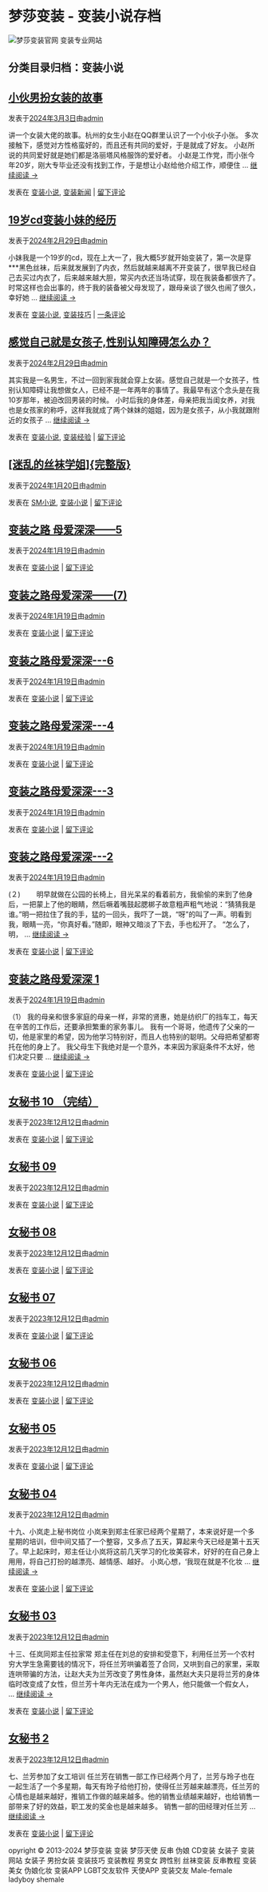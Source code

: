 # 梦莎变装 - 变装小说存档

![梦莎变装官网 变装专业网站](https://www.cdts8.com/wp-content/themes/twentyten/images/logo.png?v=170217)

## 分类目录归档：变装小说

## [小伙男扮女装的故事](https://www.cdts8.com/bian-zhuang-xiao-shuo/30170.html)
发表于[2024年3月3日](https://www.cdts8.com/bian-zhuang-xiao-shuo/30170.html "上午8:45")由[admin](https://www.cdts8.com/author/admin "查看所有由admin发布的文章")

讲一个女装大佬的故事。杭州的女生小赵在QQ群里认识了一个小伙子小张。 多次接触下，感觉对方性格蛮好的，而且还有共同的爱好，于是就成了好友。 小赵所说的共同爱好就是她们都是洛丽塔风格服饰的爱好者。 小赵是工作党，而小张今年20岁，刚大专毕业还没有找到工作，于是想让小赵给他介绍工作，顺便住 … [继续阅读 →](https://www.cdts8.com/bian-zhuang-xiao-shuo/30170.html)

发表在 [变装小说](https://www.cdts8.com/bian-zhuang-xiao-shuo), [变装新闻](https://www.cdts8.com/bian-zhuang-xin-wen) | [留下评论](https://www.cdts8.com/bian-zhuang-xiao-shuo/30170.html#respond)

## [19岁cd变装小妹的经历](https://www.cdts8.com/bian-zhuang-xiao-shuo/30142.html)
发表于[2024年2月29日](https://www.cdts8.com/bian-zhuang-xiao-shuo/30142.html "上午11:53")由[admin](https://www.cdts8.com/author/admin "查看所有由admin发布的文章")

小妹我是一个19岁的cd，现在上大一了，我大概5岁就开始变装了，第一次是穿***黑色丝袜，后来就发展到了内衣，然后就越来越离不开变装了，很早我已经自己去买过内衣了，后来越来越大胆，常买内衣还当场试穿，现在我装备都很齐了。 时常这样也会出事的，终于我的装备被父母发现了，跟母亲谈了很久也闹了很久，幸好她 … [继续阅读 →](https://www.cdts8.com/bian-zhuang-xiao-shuo/30142.html)

发表在 [变装小说](https://www.cdts8.com/bian-zhuang-xiao-shuo), [变装技巧](https://www.cdts8.com/bian-zhuang-ji-qiao) | [一条评论](https://www.cdts8.com/bian-zhuang-xiao-shuo/30142.html#comments)

## [感觉自己就是女孩子,性别认知障碍怎么办？](https://www.cdts8.com/bian-zhuang-jing-yan/30141.html)
发表于[2024年2月29日](https://www.cdts8.com/bian-zhuang-jing-yan/30141.html "上午11:49")由[admin](https://www.cdts8.com/author/admin "查看所有由admin发布的文章")

其实我是一名男生，不过一回到家我就会穿上女装。感觉自己就是一个女孩子，性别认知障碍让我想做女人，已经不是一年两年的事情了。我最早有这个念头是在我10岁那年，被迫改回男装的时候。 小时后我的身体差，母亲把我当闺女养，对我也是女孩家的称呼，这样我就成了两个妹妹的姐姐，因为是女孩子，从小我就跟附近的女孩子 … [继续阅读 →](https://www.cdts8.com/bian-zhuang-jing-yan/30141.html)

发表在 [变装小说](https://www.cdts8.com/bian-zhuang-xiao-shuo), [变装经验](https://www.cdts8.com/bian-zhuang-jing-yan) | [留下评论](https://www.cdts8.com/bian-zhuang-jing-yan/30141.html#respond)

## [\[迷乱的丝袜学姐\]{完整版}](https://www.cdts8.com/bian-zhuang-xiao-shuo/29885.html)
发表于[2024年1月20日](https://www.cdts8.com/bian-zhuang-xiao-shuo/29885.html "上午9:10")由[admin](https://www.cdts8.com/author/admin "查看所有由admin发布的文章")

发表在 [SM小说](https://www.cdts8.com/sm-xiao-shuo), [变装小说](https://www.cdts8.com/bian-zhuang-xiao-shuo) | [留下评论](https://www.cdts8.com/bian-zhuang-xiao-shuo/29885.html#respond)

## [变装之路 母爱深深——5](https://www.cdts8.com/bian-zhuang-xiao-shuo/29881.html)
发表于[2024年1月19日](https://www.cdts8.com/bian-zhuang-xiao-shuo/29881.html "下午1:31")由[admin](https://www.cdts8.com/author/admin "查看所有由admin发布的文章")

发表在 [变装小说](https://www.cdts8.com/bian-zhuang-xiao-shuo) | [留下评论](https://www.cdts8.com/bian-zhuang-xiao-shuo/29881.html#respond)

## [变装之路母爱深深——(7)](https://www.cdts8.com/bian-zhuang-xiao-shuo/29880.html)
发表于[2024年1月19日](https://www.cdts8.com/bian-zhuang-xiao-shuo/29880.html "下午1:28")由[admin](https://www.cdts8.com/author/admin "查看所有由admin发布的文章")

发表在 [变装小说](https://www.cdts8.com/bian-zhuang-xiao-shuo) | [留下评论](https://www.cdts8.com/bian-zhuang-xiao-shuo/29880.html#respond)

## [变装之路母爱深深---6](https://www.cdts8.com/bian-zhuang-xiao-shuo/29879.html)
发表于[2024年1月19日](https://www.cdts8.com/bian-zhuang-xiao-shuo/29879.html "下午1:27")由[admin](https://www.cdts8.com/author/admin "查看所有由admin发布的文章")

发表在 [变装小说](https://www.cdts8.com/bian-zhuang-xiao-shuo) | [留下评论](https://www.cdts8.com/bian-zhuang-xiao-shuo/29879.html#respond)

## [变装之路母爱深深---4](https://www.cdts8.com/bian-zhuang-xiao-shuo/29878.html)
发表于[2024年1月19日](https://www.cdts8.com/bian-zhuang-xiao-shuo/29878.html "下午1:25")由[admin](https://www.cdts8.com/author/admin "查看所有由admin发布的文章")

发表在 [变装小说](https://www.cdts8.com/bian-zhuang-xiao-shuo) | [留下评论](https://www.cdts8.com/bian-zhuang-xiao-shuo/29878.html#respond)

## [变装之路母爱深深---3](https://www.cdts8.com/bian-zhuang-xiao-shuo/29877.html)
发表于[2024年1月19日](https://www.cdts8.com/bian-zhuang-xiao-shuo/29877.html "下午1:24")由[admin](https://www.cdts8.com/author/admin "查看所有由admin发布的文章")

发表在 [变装小说](https://www.cdts8.com/bian-zhuang-xiao-shuo) | [留下评论](https://www.cdts8.com/bian-zhuang-xiao-shuo/29877.html#respond)

## [变装之路母爱深深---2](https://www.cdts8.com/bian-zhuang-xiao-shuo/29875.html)
发表于[2024年1月19日](https://www.cdts8.com/bian-zhuang-xiao-shuo/29875.html "下午1:23")由[admin](https://www.cdts8.com/author/admin "查看所有由admin发布的文章")

(２) 　　明早就做在公园的长椅上，目光呆呆的看着前方，我偷偷的来到了他身后，一把蒙上了他的眼睛，然后噘着嘴鼓起腮梆子故意粗声粗气地说：“猜猜我是谁。”明一把拉住了我的手，猛的一回头，我吓了一跳，“呀”的叫了一声。明看到我，眼睛一亮，“你真好看。”随即，眼神又暗淡了下去，手也松开了。 “怎么了，明， … [继续阅读 →](https://www.cdts8.com/bian-zhuang-xiao-shuo/29875.html)

发表在 [变装小说](https://www.cdts8.com/bian-zhuang-xiao-shuo) | [留下评论](https://www.cdts8.com/bian-zhuang-xiao-shuo/29875.html#respond)

## [变装之路母爱深深 1](https://www.cdts8.com/bian-zhuang-xiao-shuo/29874.html)
发表于[2024年1月19日](https://www.cdts8.com/bian-zhuang-xiao-shuo/29874.html "下午1:22")由[admin](https://www.cdts8.com/author/admin "查看所有由admin发布的文章")

（1） 我的母亲和很多家庭的母亲一样，非常的贤惠，她是纺织厂的挡车工，每天在辛苦的工作后，还要承担繁重的家务事儿。 我有一个哥哥，他遗传了父亲的一切，他是家里的希望，因为他学习特别好，而且人也特别的聪明。父母把希望都寄托在他的身上了。 我父母生下我绝对是一个意外，本来因为家庭条件不太好，他们决定只要 … [继续阅读 →](https://www.cdts8.com/bian-zhuang-xiao-shuo/29874.html)

发表在 [变装小说](https://www.cdts8.com/bian-zhuang-xiao-shuo) | [留下评论](https://www.cdts8.com/bian-zhuang-xiao-shuo/29874.html#respond)

## [女秘书 10 （完结）](https://www.cdts8.com/bian-zhuang-xiao-shuo/29663.html)
发表于[2023年12月12日](https://www.cdts8.com/bian-zhuang-xiao-shuo/29663.html "上午9:27")由[admin](https://www.cdts8.com/author/admin "查看所有由admin发布的文章")

发表在 [变装小说](https://www.cdts8.com/bian-zhuang-xiao-shuo) | [留下评论](https://www.cdts8.com/bian-zhuang-xiao-shuo/29663.html#respond)

## [女秘书 09](https://www.cdts8.com/bian-zhuang-xiao-shuo/29662.html)
发表于[2023年12月12日](https://www.cdts8.com/bian-zhuang-xiao-shuo/29662.html "上午9:25")由[admin](https://www.cdts8.com/author/admin "查看所有由admin发布的文章")

发表在 [变装小说](https://www.cdts8.com/bian-zhuang-xiao-shuo) | [留下评论](https://www.cdts8.com/bian-zhuang-xiao-shuo/29662.html#respond)

## [女秘书 08](https://www.cdts8.com/bian-zhuang-xiao-shuo/29661.html)
发表于[2023年12月12日](https://www.cdts8.com/bian-zhuang-xiao-shuo/29661.html "上午9:23")由[admin](https://www.cdts8.com/author/admin "查看所有由admin发布的文章")

发表在 [变装小说](https://www.cdts8.com/bian-zhuang-xiao-shuo) | [留下评论](https://www.cdts8.com/bian-zhuang-xiao-shuo/29661.html#respond)

## [女秘书 07](https://www.cdts8.com/bian-zhuang-xiao-shuo/29660.html)
发表于[2023年12月12日](https://www.cdts8.com/bian-zhuang-xiao-shuo/29660.html "上午9:23")由[admin](https://www.cdts8.com/author/admin "查看所有由admin发布的文章")

发表在 [变装小说](https://www.cdts8.com/bian-zhuang-xiao-shuo) | [留下评论](https://www.cdts8.com/bian-zhuang-xiao-shuo/29660.html#respond)

## [女秘书 06](https://www.cdts8.com/bian-zhuang-xiao-shuo/29659.html)
发表于[2023年12月12日](https://www.cdts8.com/bian-zhuang-xiao-shuo/29659.html "上午9:22")由[admin](https://www.cdts8.com/author/admin "查看所有由admin发布的文章")

发表在 [变装小说](https://www.cdts8.com/bian-zhuang-xiao-shuo) | [留下评论](https://www.cdts8.com/bian-zhuang-xiao-shuo/29659.html#respond)

## [女秘书 05](https://www.cdts8.com/bian-zhuang-xiao-shuo/29658.html)
发表于[2023年12月12日](https://www.cdts8.com/bian-zhuang-xiao-shuo/29658.html "上午9:21")由[admin](https://www.cdts8.com/author/admin "查看所有由admin发布的文章")

发表在 [变装小说](https://www.cdts8.com/bian-zhuang-xiao-shuo) | [留下评论](https://www.cdts8.com/bian-zhuang-xiao-shuo/29658.html#respond)

## [女秘书 04](https://www.cdts8.com/bian-zhuang-xiao-shuo/29657.html)
发表于[2023年12月12日](https://www.cdts8.com/bian-zhuang-xiao-shuo/29657.html "上午9:21")由[admin](https://www.cdts8.com/author/admin "查看所有由admin发布的文章")

十九、小岚走上秘书岗位 小岚来到郑主任家已经两个星期了，本来说好是一个多星期的培训，但中间又插了一个整容，又多点了五天，算起来今天已经是第十五天了。早上起床时，郑主任让小岚将这前几天学习的化妆美容术，好好的在自己身上用用，将自己打扮的越漂亮、越情感、越好。 小岚心想，‘我现在就是不化妆 … [继续阅读 →](https://www.cdts8.com/bian-zhuang-xiao-shuo/29657.html)

发表在 [变装小说](https://www.cdts8.com/bian-zhuang-xiao-shuo) | [留下评论](https://www.cdts8.com/bian-zhuang-xiao-shuo/29657.html#respond)

## [女秘书 03](https://www.cdts8.com/bian-zhuang-xiao-shuo/29656.html)
发表于[2023年12月12日](https://www.cdts8.com/bian-zhuang-xiao-shuo/29656.html "上午9:20")由[admin](https://www.cdts8.com/author/admin "查看所有由admin发布的文章")

十三、任岚同郑主任拉家常 郑主任在刘总的安排和受意下，利用任兰芳一个农村穷大学生急需要钱的情况下，将任兰芳哄骗着签了合同，又哄到自己的家里，采取连哄带骗的方法，让赵大夫为兰芳改变了男性身体，虽然赵大夫只是将兰芳的身体临时改变成了女性，但兰芳十年内无法在成为一个男人，他只能做一个假女人， … [继续阅读 →](https://www.cdts8.com/bian-zhuang-xiao-shuo/29656.html)

发表在 [变装小说](https://www.cdts8.com/bian-zhuang-xiao-shuo) | [留下评论](https://www.cdts8.com/bian-zhuang-xiao-shuo/29656.html#respond)

## [女秘书 2](https://www.cdts8.com/bian-zhuang-xiao-shuo/29655.html)
发表于[2023年12月12日](https://www.cdts8.com/bian-zhuang-xiao-shuo/29655.html "上午9:19")由[admin](https://www.cdts8.com/author/admin "查看所有由admin发布的文章")

七、兰芳参加了女工培训 任兰芳在销售一部工作已经两个月了，兰芳与玲子也在一起生活了一个多星期，每天有玲子给他打扮，使得任兰芳越来越漂亮，任兰芳的心情也是越来越好，推销工作做的越来越多。他的销售业绩越来越好，也给销售一部带来了好的效益，职工发的奖金也是越来越多。 销售一部的田经理对任兰芳 … [继续阅读 →](https://www.cdts8.com/bian-zhuang-xiao-shuo/29655.html)

发表在 [变装小说](https://www.cdts8.com/bian-zhuang-xiao-shuo) | [留下评论](https://www.cdts8.com/bian-zhuang-xiao-shuo/29655.html#respond)

opyright © 2013-2024 梦莎变装 变装 梦莎天使 反串 伪娘 CD变装 女装子 变装网站 女装子 男扮女装 变装技巧 变装教程 男变女 跨性别 丝袜变装 反串教程 变装美女 伪娘化妆 变装APP LGBT交友软件 天使APP 变装交友 Male-female ladyboy shemale
<!-- tcd_original_link http://www.cdts8.com/bian-zhuang-xiao-shuo -->
